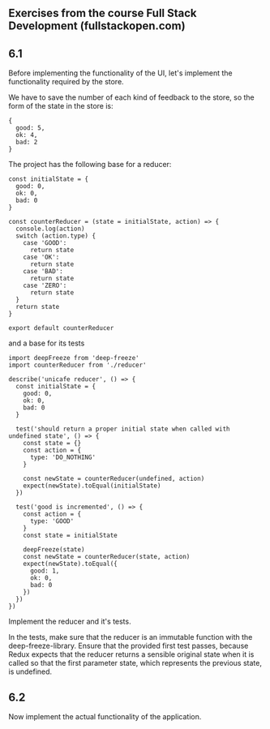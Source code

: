 ## Exercises from the course Full Stack Development (fullstackopen.com)

## 6.1
Before implementing the functionality of the UI, let's implement the functionality required by the store.

We have to save the number of each kind of feedback to the store, so the form of the state in the store is:
```
{
  good: 5,
  ok: 4,
  bad: 2
}
```
The project has the following base for a reducer:
```
const initialState = {
  good: 0,
  ok: 0,
  bad: 0
}

const counterReducer = (state = initialState, action) => {
  console.log(action)
  switch (action.type) {
    case 'GOOD':
      return state
    case 'OK':
      return state
    case 'BAD':
      return state
    case 'ZERO':
      return state
  }
  return state
}

export default counterReducer
```
and a base for its tests
```
import deepFreeze from 'deep-freeze'
import counterReducer from './reducer'

describe('unicafe reducer', () => {
  const initialState = {
    good: 0,
    ok: 0,
    bad: 0
  }

  test('should return a proper initial state when called with undefined state', () => {
    const state = {}
    const action = {
      type: 'DO_NOTHING'
    }

    const newState = counterReducer(undefined, action)
    expect(newState).toEqual(initialState)
  })

  test('good is incremented', () => {
    const action = {
      type: 'GOOD'
    }
    const state = initialState

    deepFreeze(state)
    const newState = counterReducer(state, action)
    expect(newState).toEqual({
      good: 1,
      ok: 0,
      bad: 0
    })
  })
})
```
Implement the reducer and it's tests.

In the tests, make sure that the reducer is an immutable function with the deep-freeze-library. Ensure that the provided first test passes, because Redux expects that the reducer returns a sensible original state when it is called so that the first parameter state, which represents the previous state, is undefined.

## 6.2
Now implement the actual functionality of the application.
